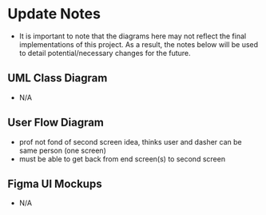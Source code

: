 # Update Notes

- It is important to note that the diagrams here may not reflect the final implementations of this project. As a result, the notes below will be used to detail potential/necessary changes for the future.

## UML Class Diagram

- N/A

## User Flow Diagram

- prof not fond of second screen idea, thinks user and dasher can be same person (one screen)
- must be able to get back from end screen(s) to second screen

## Figma UI Mockups

- N/A
